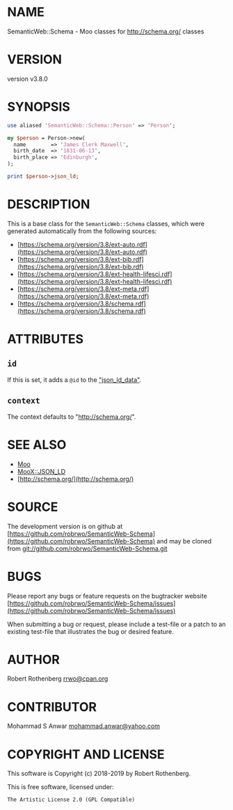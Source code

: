 # NAME

SemanticWeb::Schema - Moo classes for http://schema.org/ classes

# VERSION

version v3.8.0

# SYNOPSIS

```perl
use aliased 'SemanticWeb::Schema::Person' => 'Person';

my $person = Person->new(
  name        => 'James Clerk Maxwell',
  birth_date  => '1831-06-13',
  birth_place => 'Edinburgh',
);

print $person->json_ld;
```

# DESCRIPTION

This is a base class for the `SemanticWeb::Schema` classes, which
were generated automatically from the following sources:

- [https://schema.org/version/3.8/ext-auto.rdf](https://schema.org/version/3.8/ext-auto.rdf)
- [https://schema.org/version/3.8/ext-bib.rdf](https://schema.org/version/3.8/ext-bib.rdf)
- [https://schema.org/version/3.8/ext-health-lifesci.rdf](https://schema.org/version/3.8/ext-health-lifesci.rdf)
- [https://schema.org/version/3.8/ext-meta.rdf](https://schema.org/version/3.8/ext-meta.rdf)
- [https://schema.org/version/3.8/schema.rdf](https://schema.org/version/3.8/schema.rdf)

# ATTRIBUTES

## `id`

If this is set, it adds a `@id` to the ["json\_ld\_data"](#json_ld_data).

## `context`

The context defaults to "http://schema.org/".

# SEE ALSO

- [Moo](https://metacpan.org/pod/Moo)
- [MooX::JSON\_LD](https://metacpan.org/pod/MooX::JSON_LD)
- [http://schema.org/](http://schema.org/)

# SOURCE

The development version is on github at [https://github.com/robrwo/SemanticWeb-Schema](https://github.com/robrwo/SemanticWeb-Schema)
and may be cloned from [git://github.com/robrwo/SemanticWeb-Schema.git](git://github.com/robrwo/SemanticWeb-Schema.git)

# BUGS

Please report any bugs or feature requests on the bugtracker website
[https://github.com/robrwo/SemanticWeb-Schema/issues](https://github.com/robrwo/SemanticWeb-Schema/issues)

When submitting a bug or request, please include a test-file or a
patch to an existing test-file that illustrates the bug or desired
feature.

# AUTHOR

Robert Rothenberg <rrwo@cpan.org>

# CONTRIBUTOR

Mohammad S Anwar <mohammad.anwar@yahoo.com>

# COPYRIGHT AND LICENSE

This software is Copyright (c) 2018-2019 by Robert Rothenberg.

This is free software, licensed under:

```
The Artistic License 2.0 (GPL Compatible)
```
